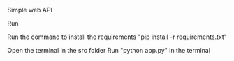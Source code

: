 Simple web API

Run 

Run the command to install the requirements "pip install -r requirements.txt"

Open the terminal in the src folder
Run "python app.py" in the terminal




